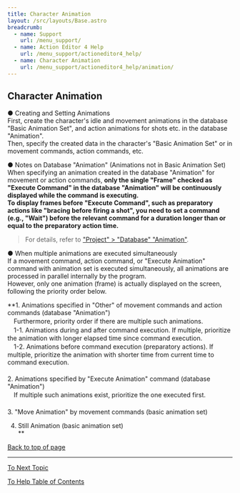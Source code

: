 ```yaml
---
title: Character Animation
layout: /src/layouts/Base.astro
breadcrumb:
  - name: Support
    url: /menu_support/
  - name: Action Editor 4 Help
    url: /menu_support/actioneditor4_help/
  - name: Character Animation
    url: /menu_support/actioneditor4_help/animation/
---
```


## Character Animation

● Creating and Setting Animations  
First, create the character's idle and movement animations in the database "Basic Animation Set", and action animations for shots etc. in the database "Animation".  
Then, specify the created data in the character's "Basic Animation Set" or in movement commands, action commands, etc.  

● Notes on Database "Animation" (Animations not in Basic Animation Set)  
When specifying an animation created in the database "Animation" for movement or action commands, **only the single "Frame" checked as "Execute Command" in the database "Animation" will be continuously displayed while the command is executing.**  
**To display frames before "Execute Command", such as preparatory actions like "bracing before firing a shot", you need to set a command (e.g., "Wait") before the relevant command for a duration longer than or equal to the preparatory action time.**  
> For details, refer to ["Project" > "Database" "Animation"](../menu_project_database/#ANIM).  

● When multiple animations are executed simultaneously  
If a movement command, action command, or "Execute Animation" command with animation set is executed simultaneously, all animations are processed in parallel internally by the program.  
However, only one animation (frame) is actually displayed on the screen, following the priority order below.  
  
**1. Animations specified in "Other" of movement commands and action commands (database "Animation")  
　Furthermore, priority order if there are multiple such animations.  
　1-1. Animations during and after command execution. If multiple, prioritize the animation with longer elapsed time since command execution.  
　1-2. Animations before command execution (preparatory actions). If multiple, prioritize the animation with shorter time from current time to command execution.  
　  
2. Animations specified by "Execute Animation" command (database "Animation")  
　If multiple such animations exist, prioritize the one executed first.  
　  
3. "Move Animation" by movement commands (basic animation set)  
  
4. Still Animation (basic animation set)  
**

[Back to top of page](#TOP)

---

  

[To Next Topic](../menu/)

[To Help Table of Contents](../)